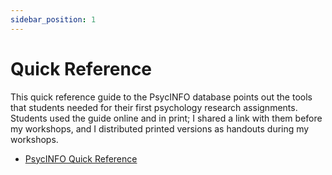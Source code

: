 ```yaml
---
sidebar_position: 1
---
```


# Quick Reference

This quick reference guide to the PsycINFO database points out the tools that students needed for their first psychology research assignments. Students used the guide online and in print; I shared a link with them before my workshops, and I distributed printed versions as handouts during my workshops.

* [PsycINFO Quick Reference](https://715356d3-d09b-4cc0-b30a-7200d731fdbc.filesusr.com/ugd/a8910b_908c5c01ebab4c77b15b2c7ada94acf6.pdf)